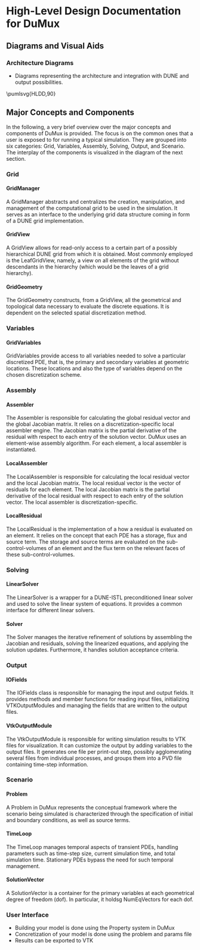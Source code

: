 # High-Level Design Documentation for DuMux

## Diagrams and Visual Aids

### Architecture Diagrams
- Diagrams representing the architecture and integration with DUNE and output possibilities.

\pumlsvg{HLDD,90}

## Major Concepts and Components

In the following, a very brief overview over the major concepts and components of DuMux is provided. The focus is on the common ones that a user is exposed to for running a typical simulation. They are grouped into six categories: Grid, Variables, Assembly, Solving, Output, and Scenario. The interplay of the components is visualized in the diagram of the next section.

### Grid

#### GridManager
A GridManager abstracts and centralizes the creation, manipulation, and management of the computational grid to be used in the simulation. It serves as an interface to the underlying grid data structure coming in form of a DUNE grid implementation.

#### GridView
A GridView allows for read-only access to a certain part of a possibly hierarchical DUNE grid from which it is obtained. Most commonly employed is the LeafGridView, namely, a view on all elements of the grid without descendants in the hierarchy (which would be the leaves of a grid hierarchy).

#### GridGeometry
The GridGeometry constructs, from a GridView, all the geometrical and topological data necessary to evaluate the discrete equations. It is dependent on the selected spatial discretization method.


### Variables

#### GridVariables
GridVariables provide access to all variables needed to solve a particular discretized PDE, that is, the primary and secondary variables at geometric locations. These locations and also the type of variables depend on the chosen discretization scheme.


### Assembly

#### Assembler
The Assembler is responsible for calculating the global residual vector and the global Jacobian matrix. It relies on a discretization-specific local assembler engine. The Jacobian matrix is the partial derivative of the residual with respect to each entry of the solution vector. DuMux uses an element-wise assembly algorithm. For each element, a local assembler is instantiated.

#### LocalAssembler
The LocalAssembler is responsible for calculating the local residual vector and the local Jacobian matrix. The local residual vector is the vector of residuals for each element. The local Jacobian matrix is the partial derivative of the local residual with respect to each entry of the solution vector. The local assembler is discretization-specific.

#### LocalResidual
The LocalResidual is the implementation of a how a residual is evaluated on an element. It relies on the concept that each PDE has a storage, flux and source term. The storage and source terms are evaluated on the sub-control-volumes of an element and the flux term on the relevant faces of these sub-control-volumes.


### Solving

#### LinearSolver
The LinearSolver is a wrapper for a DUNE-ISTL preconditioned linear solver and used to solve the linear system of equations. It provides a common interface for different linear solvers.

#### Solver
The Solver manages the iterative refinement of solutions by assembling the Jacobian and residuals, solving the linearized equations, and applying the solution updates. Furthermore, it handles solution acceptance criteria.


### Output

#### IOFields
The IOFields class is responsible for managing the input and output fields. It provides methods and member functions for reading input files, initializing VTKOutputModules and managing the fields that are written to the output files.

#### VtkOutputModule
The VtkOutputModule is responsible for writing simulation results to VTK files for visualization. It can customize the output by adding variables to the output files. It generates one file per print-out step, possibly agglomerating several files from individual processes, and groups them into a PVD file containing time-step information.


### Scenario

#### Problem
A Problem in DuMux represents the conceptual framework where the scenario being simulated is characterized through the specification of initial and boundary conditions, as well as source terms.

#### TimeLoop
The TimeLoop manages temporal aspects of transient PDEs, handling parameters such as time-step size, current simulation time, and total simulation time. Stationary PDEs bypass the need for such temporal management.

#### SolutionVector
A SolutionVector is a container for the primary variables at each geometrical degree of freedom (dof). In particular, it holdsg NumEqVectors for each dof.

### User Interface
- Building your model is done using the Property system in DuMux
- Concretization of your model is done using the problem and params file
- Results can be exported to VTK